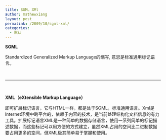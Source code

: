 ```yaml
---
title: SGML XMl
author: mathewxiang
layout: post
permalink: /2009/10/sgml-xml/
categories:
  - 默认
---
```

**SGML**

Standardized Generalized Markup Language的缩写, 意思是标准通用标记语言。

 

* * *

 

**XML（eXtensible Markup Language）**

即可扩展标记语言，它与HTML一样，都是处于SGML，标准通用语言。Xml是Internet环境中跨平台的，依赖于内容的技术，是当前处理结构化文档信息的有力工具。扩展标记语言XML是一种简单的数据存储语言，使用一系列简单的标记描述数据，而这些标记可以用方便的方式建立，虽然XML占用的空间比二进制数据要占用更多的空间，但XML极其简单易于掌握和使用。